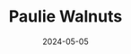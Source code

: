 ---
date: 2024-05-05
featured_image: 
title: Paulie Walnuts
description: 
tags: ["paulie walnuts"]
---